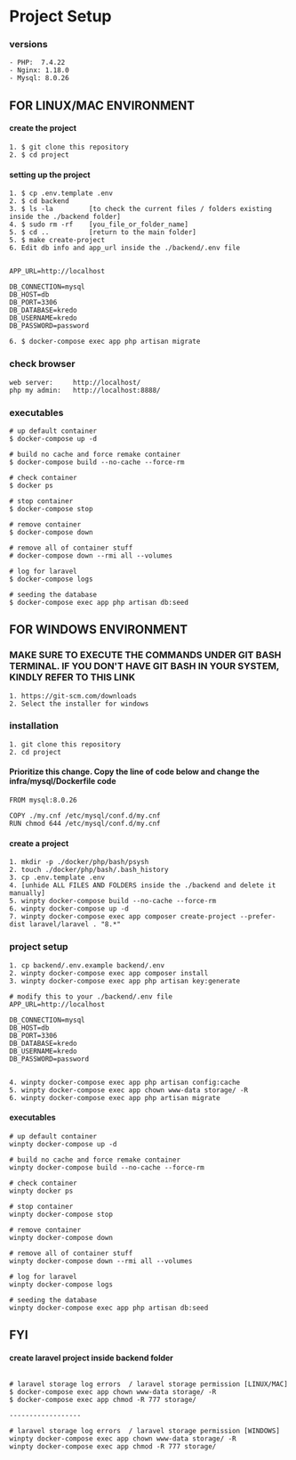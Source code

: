 # Project Setup

### versions
```
- PHP:  7.4.22 
- Nginx: 1.18.0
- Mysql: 8.0.26
```

## FOR LINUX/MAC ENVIRONMENT

#### create the project
```
1. $ git clone this repository
2. $ cd project
```

#### setting up the project
```
1. $ cp .env.template .env
2. $ cd backend
3. $ ls -la         [to check the current files / folders existing inside the ./backend folder]
4. $ sudo rm -rf    [you_file_or_folder_name]
5. $ cd ..          [return to the main folder]
5. $ make create-project
6. Edit db info and app_url inside the ./backend/.env file


APP_URL=http://localhost

DB_CONNECTION=mysql
DB_HOST=db
DB_PORT=3306
DB_DATABASE=kredo
DB_USERNAME=kredo
DB_PASSWORD=password

6. $ docker-compose exec app php artisan migrate
```


### check browser
```
web server:     http://localhost/
php my admin:   http://localhost:8888/
```

### executables
```
# up default container
$ docker-compose up -d

# build no cache and force remake container
$ docker-compose build --no-cache --force-rm

# check container
$ docker ps

# stop container
$ docker-compose stop

# remove container
$ docker-compose down

# remove all of container stuff
# docker-compose down --rmi all --volumes

# log for laravel
$ docker-compose logs

# seeding the database
$ docker-compose exec app php artisan db:seed
```



## FOR WINDOWS ENVIRONMENT
### MAKE SURE TO EXECUTE THE COMMANDS UNDER GIT BASH TERMINAL. IF YOU DON'T HAVE GIT BASH IN YOUR SYSTEM, KINDLY REFER TO THIS LINK
```
1. https://git-scm.com/downloads 
2. Select the installer for windows
```
### installation

```
1. git clone this repository
2. cd project
```

#### Prioritize this change. Copy the line of code below and change the infra/mysql/Dockerfile code
```
FROM mysql:8.0.26

COPY ./my.cnf /etc/mysql/conf.d/my.cnf
RUN chmod 644 /etc/mysql/conf.d/my.cnf
```

#### create a project
```
1. mkdir -p ./docker/php/bash/psysh
2. touch ./docker/php/bash/.bash_history
3. cp .env.template .env
4. [unhide ALL FILES AND FOLDERS inside the ./backend and delete it manually]
5. winpty docker-compose build --no-cache --force-rm
6. winpty docker-compose up -d
7. winpty docker-compose exec app composer create-project --prefer-dist laravel/laravel . "8.*"
```
### project setup
```
1. cp backend/.env.example backend/.env
2. winpty docker-compose exec app composer install
3. winpty docker-compose exec app php artisan key:generate

# modify this to your ./backend/.env file 
APP_URL=http://localhost

DB_CONNECTION=mysql
DB_HOST=db
DB_PORT=3306
DB_DATABASE=kredo
DB_USERNAME=kredo
DB_PASSWORD=password


4. winpty docker-compose exec app php artisan config:cache
5. winpty docker-compose exec app chown www-data storage/ -R
6. winpty docker-compose exec app php artisan migrate
```

#### executables

```
# up default container
winpty docker-compose up -d

# build no cache and force remake container
winpty docker-compose build --no-cache --force-rm

# check container
winpty docker ps

# stop container
winpty docker-compose stop

# remove container
winpty docker-compose down

# remove all of container stuff
winpty docker-compose down --rmi all --volumes

# log for laravel
winpty docker-compose logs

# seeding the database
winpty docker-compose exec app php artisan db:seed
```


## FYI
#### create laravel project inside backend folder
```

# laravel storage log errors  / laravel storage permission [LINUX/MAC]
$ docker-compose exec app chown www-data storage/ -R
$ docker-compose exec app chmod -R 777 storage/

------------------

# laravel storage log errors  / laravel storage permission [WINDOWS]
winpty docker-compose exec app chown www-data storage/ -R
winpty docker-compose exec app chmod -R 777 storage/
```

